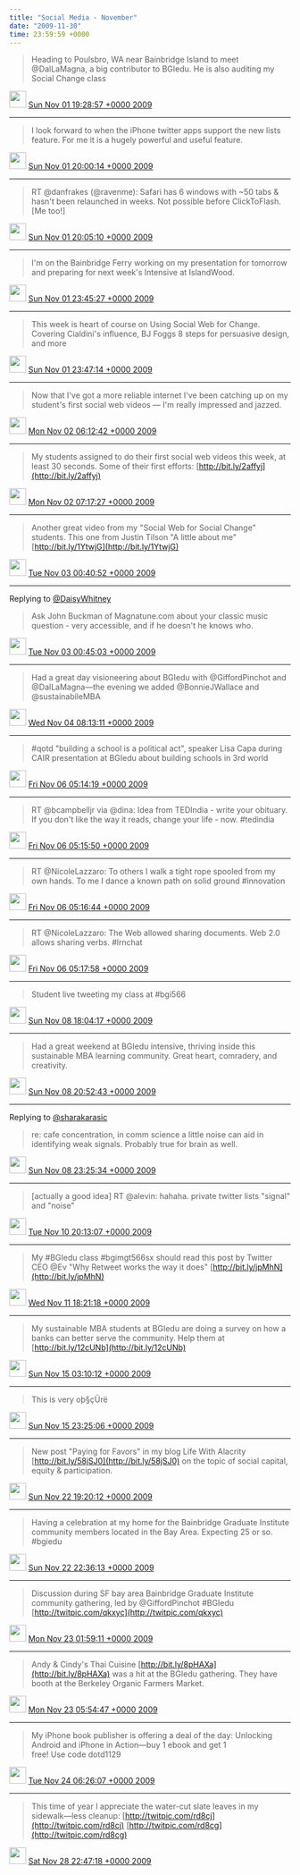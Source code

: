 ```yaml
---    
title: "Social Media - November"
date: "2009-11-30"
time: 23:59:59 +0000
---
```


> Heading to Poulsbro, WA near Bainbridge Island to meet @DalLaMagna, a big contributor to BGIedu. He is also auditing my Social Change class

<img src="{{ site.url }}{{ site.baseurl }}/assets/images/media/tweet.ico" width="30" /> [Sun Nov 01 19:28:57 +0000 2009](https://twitter.com/ChristopherA/status/5344027839)

----

> I look forward to when the iPhone twitter apps support the new lists feature. For me it is a hugely powerful and useful feature.

<img src="{{ site.url }}{{ site.baseurl }}/assets/images/media/tweet.ico" width="30" /> [Sun Nov 01 20:00:14 +0000 2009](https://twitter.com/ChristopherA/status/5344674932)

----

> RT @danfrakes (@ravenme): Safari has 6 windows with ~50 tabs & hasn't been relaunched in weeks. Not possible before ClickToFlash. [Me too!]

<img src="{{ site.url }}{{ site.baseurl }}/assets/images/media/tweet.ico" width="30" /> [Sun Nov 01 20:05:10 +0000 2009](https://twitter.com/ChristopherA/status/5344786557)

----

> I'm on the Bainbridge Ferry working on my presentation for tomorrow and preparing for next week's Intensive at IslandWood.

<img src="{{ site.url }}{{ site.baseurl }}/assets/images/media/tweet.ico" width="30" /> [Sun Nov 01 23:45:27 +0000 2009](https://twitter.com/ChristopherA/status/5349440650)

----

> This week is heart of course on Using Social Web for Change. Covering Cialdini's influence, BJ Foggs 8 steps for persuasive design, and more

<img src="{{ site.url }}{{ site.baseurl }}/assets/images/media/tweet.ico" width="30" /> [Sun Nov 01 23:47:14 +0000 2009](https://twitter.com/ChristopherA/status/5349477146)

----

> Now that I've got a more reliable internet I've been catching up on my student's first social web videos — I'm really impressed and jazzed.

<img src="{{ site.url }}{{ site.baseurl }}/assets/images/media/tweet.ico" width="30" /> [Mon Nov 02 06:12:42 +0000 2009](https://twitter.com/ChristopherA/status/5357405380)

----

> My students assigned to do their first social web videos this week, at least 30 seconds. Some of their first efforts: [http://bit.ly/2affyj](http://bit.ly/2affyj)

<img src="{{ site.url }}{{ site.baseurl }}/assets/images/media/tweet.ico" width="30" /> [Mon Nov 02 07:17:27 +0000 2009](https://twitter.com/ChristopherA/status/5358219671)

----

> Another great video from my "Social Web for Social Change" students. This one from Justin Tilson "A little about me" [http://bit.ly/1YtwjG](http://bit.ly/1YtwjG)

<img src="{{ site.url }}{{ site.baseurl }}/assets/images/media/tweet.ico" width="30" /> [Tue Nov 03 00:40:52 +0000 2009](https://twitter.com/ChristopherA/status/5378024271)

----

Replying to [@DaisyWhitney](https://twitter.com/DaisyWhitney/status/5377382095)

> Ask John Buckman of Magnatune.com about your classic music question - very accessible, and if he doesn't he knows who.

<img src="{{ site.url }}{{ site.baseurl }}/assets/images/media/tweet.ico" width="30" /> [Tue Nov 03 00:45:03 +0000 2009](https://twitter.com/ChristopherA/status/5378123051)

----

> Had a great day visioneering about BGIedu with @GiffordPinchot and @DalLaMagna—the evening we added @BonnieJWallace and @sustainabileMBA

<img src="{{ site.url }}{{ site.baseurl }}/assets/images/media/tweet.ico" width="30" /> [Wed Nov 04 08:13:11 +0000 2009](https://twitter.com/ChristopherA/status/5415542918)

----

> #qotd "building a school is a political act", speaker Lisa Capa during CAIR presentation at BGIedu about building schools in 3rd world

<img src="{{ site.url }}{{ site.baseurl }}/assets/images/media/tweet.ico" width="30" /> [Fri Nov 06 05:14:19 +0000 2009](https://twitter.com/ChristopherA/status/5471392948)

----

> RT @bcampbelljr via @dina: Idea from TEDIndia - write your obituary.  If you don't like the way it reads, change your life - now.  #tedindia

<img src="{{ site.url }}{{ site.baseurl }}/assets/images/media/tweet.ico" width="30" /> [Fri Nov 06 05:15:50 +0000 2009](https://twitter.com/ChristopherA/status/5471419270)

----

> RT @NicoleLazzaro: To others I walk a tight rope spooled from my own hands. To me I dance a known path on solid ground #innovation

<img src="{{ site.url }}{{ site.baseurl }}/assets/images/media/tweet.ico" width="30" /> [Fri Nov 06 05:16:44 +0000 2009](https://twitter.com/ChristopherA/status/5471434250)

----

> RT @NicoleLazzaro: The Web allowed sharing documents. Web 2.0 allows sharing verbs. #lrnchat

<img src="{{ site.url }}{{ site.baseurl }}/assets/images/media/tweet.ico" width="30" /> [Fri Nov 06 05:17:58 +0000 2009](https://twitter.com/ChristopherA/status/5471454311)

----

> Student live tweeting my class at #bgi566

<img src="{{ site.url }}{{ site.baseurl }}/assets/images/media/tweet.ico" width="30" /> [Sun Nov 08 18:04:17 +0000 2009](https://twitter.com/ChristopherA/status/5536817384)

----

> Had a great weekend at BGIedu intensive, thriving inside this sustainable MBA learning community. Great heart, comradery, and creativity.

<img src="{{ site.url }}{{ site.baseurl }}/assets/images/media/tweet.ico" width="30" /> [Sun Nov 08 20:52:43 +0000 2009](https://twitter.com/ChristopherA/status/5540501443)

----

Replying to [@sharakarasic](https://twitter.com/sharakarasic/status/5541986836)

> re: cafe concentration, in comm science a little noise can aid in identifying weak signals. Probably true for brain as well.

<img src="{{ site.url }}{{ site.baseurl }}/assets/images/media/tweet.ico" width="30" /> [Sun Nov 08 23:25:34 +0000 2009](https://twitter.com/ChristopherA/status/5543937794)

----

> [actually a good idea] RT @alevin: hahaha.  private twitter lists "signal" and "noise"

<img src="{{ site.url }}{{ site.baseurl }}/assets/images/media/tweet.ico" width="30" /> [Tue Nov 10 20:13:07 +0000 2009](https://twitter.com/ChristopherA/status/5598006777)

----

> My #BGIedu class #bgimgt566sx should read this post by Twitter CEO @Ev "Why Retweet works the way it does" [http://bit.ly/jpMhN](http://bit.ly/jpMhN)

<img src="{{ site.url }}{{ site.baseurl }}/assets/images/media/tweet.ico" width="30" /> [Wed Nov 11 18:21:18 +0000 2009](https://twitter.com/ChristopherA/status/5625514953)

----

> My sustainable MBA students at BGIedu are doing a survey on how a banks can better serve the community. Help them at [http://bit.ly/12cUNb](http://bit.ly/12cUNb)

<img src="{{ site.url }}{{ site.baseurl }}/assets/images/media/tweet.ico" width="30" /> [Sun Nov 15 03:10:12 +0000 2009](https://twitter.com/ChristopherA/status/5726425714)

----

> This is very oþ§çÜrë

<img src="{{ site.url }}{{ site.baseurl }}/assets/images/media/tweet.ico" width="30" /> [Sun Nov 15 23:25:06 +0000 2009](https://twitter.com/ChristopherA/status/5749168268)

----

> New post "Paying for Favors" in my blog Life With Alacrity [http://bit.ly/58jSJ0](http://bit.ly/58jSJ0) on the topic of social capital, equity & participation.

<img src="{{ site.url }}{{ site.baseurl }}/assets/images/media/tweet.ico" width="30" /> [Sun Nov 22 19:20:12 +0000 2009](https://twitter.com/ChristopherA/status/5952905889)

----

> Having a celebration at my home for the Bainbridge Graduate Institute community members located in the Bay Area. Expecting 25 or so. #bgiedu

<img src="{{ site.url }}{{ site.baseurl }}/assets/images/media/tweet.ico" width="30" /> [Sun Nov 22 22:36:13 +0000 2009](https://twitter.com/ChristopherA/status/5957823509)

----

> Discussion during SF bay area Bainbridge Graduate Institute community gathering, led by @GiffordPinchot #BGIedu  [http://twitpic.com/qkxyc](http://twitpic.com/qkxyc)

<img src="{{ site.url }}{{ site.baseurl }}/assets/images/media/tweet.ico" width="30" /> [Mon Nov 23 01:59:11 +0000 2009](https://twitter.com/ChristopherA/status/5962995094)

----

> Andy & Cindy's Thai Cuisine [http://bit.ly/8pHAXa](http://bit.ly/8pHAXa) was a hit at the BGIedu gathering. They have booth at the Berkeley Organic Farmers Market.

<img src="{{ site.url }}{{ site.baseurl }}/assets/images/media/tweet.ico" width="30" /> [Mon Nov 23 05:54:47 +0000 2009](https://twitter.com/ChristopherA/status/5969238012)

----

> My iPhone book publisher is offering a deal of the day: Unlocking Android and iPhone in Action—buy 1 ebook and get 1  
> free! Use code dotd1129

<img src="{{ site.url }}{{ site.baseurl }}/assets/images/media/tweet.ico" width="30" /> [Tue Nov 24 06:26:07 +0000 2009](https://twitter.com/ChristopherA/status/6001184787)

----

> This time of year I appreciate the water-cut slate leaves in my sidewalk—less cleanup: [http://twitpic.com/rd8cj](http://twitpic.com/rd8cj) [http://twitpic.com/rd8cg](http://twitpic.com/rd8cg)

<img src="{{ site.url }}{{ site.baseurl }}/assets/images/media/tweet.ico" width="30" /> [Sat Nov 28 22:47:18 +0000 2009](https://twitter.com/ChristopherA/status/6153136076)